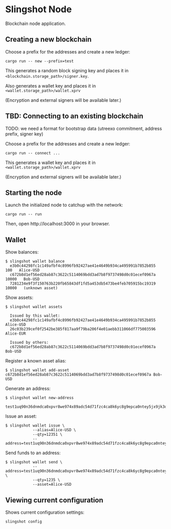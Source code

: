 # Slingshot Node

Blockchain node application.

## Creating a new blockchain

Choose a prefix for the addresses and create a new ledger:

    cargo run -- new --prefix=test

This generates a random block signing key and places it in `<blockchain.storage_path>/signer.key`.

Also generates a wallet key and places it in `<wallet.storage_path>/wallet.xprv`

(Encryption and external signers will be available later.)

## TBD: Connecting to an existing blockchain

TODO: we need a format for bootstrap data (utreexo commitment, address prefix, signer key)

Choose a prefix for the addresses and create a new ledger:

    cargo run -- connect ...

This generates a wallet key and places it in `<wallet.storage_path>/wallet.xprv`

(Encryption and external signers will be available later.)

## Starting the node

Launch the initialized node to catchup with the network:

    cargo run -- run

Then, open http://localhost:3000 in your browser.

## Wallet

Show balances:

    $ slingshot wallet balance
      e3b0c44298fc1c149afbf4c8996fb92427ae41e4649b934ca495991b7852b855       100   Alice-USD
      c672b8d1ef56ed28ab87c3622c5114069bdd3ad7b8f9737498d0c01ecef0967a     10000   Bob-USD
      7281234e9f3f150763b220fb65843df1fd5a453db5473be4feb705915bc19319     10000   (unknown asset)

Show assets:

    $ slingshot wallet assets
      
      Issued by this wallet:
      e3b0c44298fc1c149afbf4c8996fb92427ae41e4649b934ca495991b7852b855 Alice-USD
      26c03b239cef0f2542be385f817aa9f79ba206f4e01aebb311066df775003596 Alice-EUR
      
      Issued by others:
      c672b8d1ef56ed28ab87c3622c5114069bdd3ad7b8f9737498d0c01ecef0967a Bob-USD

Register a known asset alias:

    $ slingshot wallet add-asset c672b8d1ef56ed28ab87c3622c5114069bdd3ad7b8f9737498d0c01ecef0967a Bob-USD
      
Generate an address:

    $ slingshot wallet new-address
      test1uq90n36dnmdca0xpvr8we974x89adc54d71fzc4ca8k6yc8g9epca0ntey5jx9jk3q70cwzzjz6jgwx8zm6ezff4ss0f9a5p2junsnc480zqt

Issue an asset:

    $ slingshot wallet issue \
                --alias=Alice-USD \
                --qty=12351 \
                --address=test1uq90n36dnmdca0xpvr8we974x89adc54d71fzc4ca8k6yc8g9epca0ntey5jx9jk3q70cwzzjz6jgwx8zm6ezff4ss0f9a5p2junsnc480zqt

Send funds to an address:

    $ slingshot wallet send \
                --address=test1uq90n36dnmdca0xpvr8we974x89adc54d71fzc4ca8k6yc8g9epca0ntey5jx9jk3q70cwzzjz6jgwx8zm6ezff4ss0f9a5p2junsnc480zqt \
                --qty=1235 \
                --asset=Alice-USD

## Viewing current configuration

Shows current configuration settings:

    slingshot config

